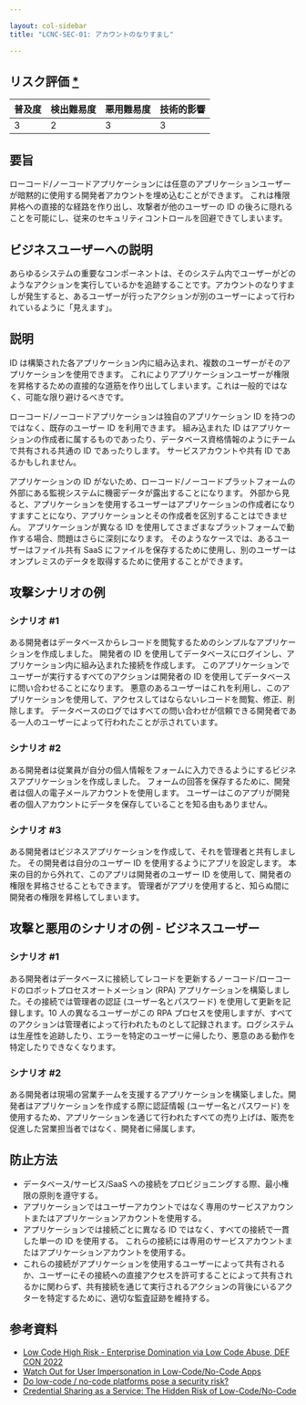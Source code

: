 ```yaml
---

layout: col-sidebar
title: "LCNC-SEC-01: アカウントのなりすまし"

---
```


## リスク評価 [*](https://owasp.org/www-project-top-ten/2017/Note_About_Risks)

| 普及度 | 検出難易度 | 悪用難易度 | 技術的影響 |
| --- | --- | --- | --- |
| 3 | 2 | 3 | 3 |


## 要旨

ローコード/ノーコードアプリケーションには任意のアプリケーションユーザーが暗黙的に使用する開発者アカウントを埋め込むことができます。
これは権限昇格への直接的な経路を作り出し、攻撃者が他のユーザーの ID の後ろに隠れることを可能にし、従来のセキュリティコントロールを回避できてしまいます。

## ビジネスユーザーへの説明

あらゆるシステムの重要なコンポーネントは、そのシステム内でユーザーがどのようなアクションを実行しているかを追跡することです。アカウントのなりすましが発生すると、あるユーザーが行ったアクションが別のユーザーによって行われているように「見えます」。

## 説明

ID は構築された各アプリケーション内に組み込まれ、複数のユーザーがそのアプリケーションを使用できます。
これによりアプリケーションユーザーが権限を昇格するための直接的な道筋を作り出してしまいます。これは一般的ではなく、可能な限り避けるべきです。

ローコード/ノーコードアプリケーションは独自のアプリケーション ID を持つのではなく、既存のユーザー ID を利用できます。
組み込まれた ID はアプリケーションの作成者に属するものであったり、データベース資格情報のようにチームで共有される共通の ID であったりします。
サービスアカウントや共有 ID であるかもしれません。

アプリケーションの ID がないため、ローコード/ノーコードプラットフォームの外部にある監視システムに機密データが露出することになります。
外部から見ると、アプリケーションを使用するユーザーはアプリケーションの作成者になりすますことになり、アプリケーションとその作成者を区別することはできません。
アプリケーションが異なる ID を使用してさまざまなプラットフォームで動作する場合、問題はさらに深刻になります。
そのようなケースでは、あるユーザーはファイル共有 SaaS にファイルを保存するために使用し、別のユーザーはオンプレミスのデータを取得するために使用することができます。


## 攻撃シナリオの例

### シナリオ #1

ある開発者はデータベースからレコードを閲覧するためのシンプルなアプリケーションを作成しました。
開発者の ID を使用してデータベースにログインし、アプリケーション内に組み込まれた接続を作成します。
このアプリケーションでユーザーが実行するすべてのアクションは開発者の ID を使用してデータベースに問い合わせることになります。
悪意のあるユーザーはこれを利用し、このアプリケーションを使用して、アクセスしてはならないレコードを閲覧、修正、削除します。
データベースのログではすべての問い合わせが信頼できる開発者である一人のユーザーによって行われたことが示されています。

### シナリオ #2

ある開発者は従業員が自分の個人情報をフォームに入力できるようにするビジネスアプリケーションを作成しました。
フォームの回答を保存するために、開発者は個人の電子メールアカウントを使用します。
ユーザーはこのアプリが開発者の個人アカウントにデータを保存していることを知る由もありません。

### シナリオ #3

ある開発者はビジネスアプリケーションを作成して、それを管理者と共有しました。
その開発者は自分のユーザー ID を使用するようにアプリを設定します。
本来の目的から外れて、このアプリは開発者のユーザー ID を使用して、開発者の権限を昇格させることもできます。
管理者がアプリを使用すると、知らぬ間に開発者の権限を昇格してしまいます。

## 攻撃と悪用のシナリオの例 - ビジネスユーザー

### シナリオ #1

ある開発者はデータベースに接続してレコードを更新するノーコード/ローコードのロボットプロセスオートメーション (RPA) アプリケーションを構築しました。その接続では管理者の認証 (ユーザー名とパスワード) を使用して更新を記録します。10 人の異なるユーザーがこの RPA プロセスを使用しますが、すべてのアクションは管理者によって行われたものとして記録されます。ログシステムは生産性を追跡したり、エラーを特定のユーザーに帰したり、悪意のある動作を特定したりできなくなります。

### シナリオ #2

ある開発者は現場の営業チームを支援するアプリケーションを構築しました。開発者はアプリケーションを作成する際に認証情報 (ユーザー名とパスワード) を使用するため、アプリケーションを通じて行われたすべての売り上げは、販売を促進した営業担当者ではなく、開発者に帰属します。

## 防止方法

- データベース/サービス/SaaS への接続をプロビジョニングする際、最小権限の原則を遵守する。
- アプリケーションではユーザーアカウントではなく専用のサービスアカウントまたはアプリケーションアカウントを使用する。
- アプリケーションでは接続ごとに異なる ID ではなく、すべての接続で一貫した単一の ID を使用する。
  これらの接続には専用のサービスアカウントまたはアプリケーションアカウントを使用する。
- これらの接続がアプリケーションを使用するユーザーによって共有されるか、ユーザーにその接続への直接アクセスを許可することによって共有されるかに関わらず、共有接続を通じて実行されるアクションの背後にいるアクターを特定するために、適切な監査証跡を維持する。


## 参考資料

- [Low Code High Risk - Enterprise Domination via Low Code Abuse, DEF CON 2022](https://www.youtube.com/watch?v=D3A62Rzozq4)
- [Watch Out for User Impersonation in Low-Code/No-Code Apps](https://www.darkreading.com/edge-articles/watch-out-for-user-impersonation-in-low-code-no-code-apps)
- [Do low-code / no-code platforms pose a security risk?](https://sdtimes.com/lowcode/do-low-code-no-code-platforms-pose-a-security-risk/)
- [Credential Sharing as a Service: The Hidden Risk of Low-Code/No-Code](https://www.darkreading.com/dr-tech/credential-sharing-as-a-service-hidden-risk-of-low-code-no-code)
